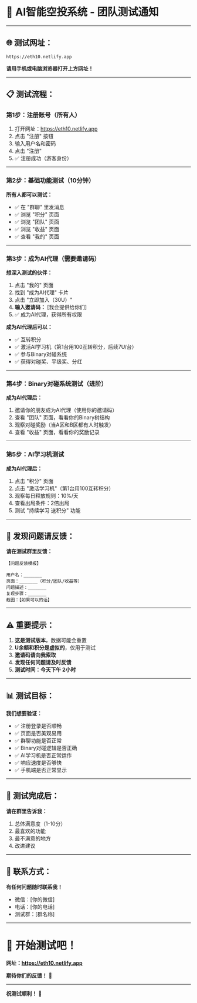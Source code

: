 # 🚀 **AI智能空投系统 - 团队测试通知**

---

## 🌐 **测试网址：**

```
https://eth10.netlify.app
```

**请用手机或电脑浏览器打开上方网址！**

---

## 📋 **测试流程：**

### **第1步：注册账号（所有人）**

1. 打开网址：https://eth10.netlify.app
2. 点击 "注册" 按钮
3. 输入用户名和密码
4. 点击 "注册"
5. ✅ 注册成功（游客身份）

---

### **第2步：基础功能测试（10分钟）**

**所有人都可以测试：**

- ✅ 在 "群聊" 里发消息
- ✅ 浏览 "积分" 页面
- ✅ 浏览 "团队" 页面
- ✅ 浏览 "收益" 页面
- ✅ 查看 "我的" 页面

---

### **第3步：成为AI代理（需要邀请码）**

**想深入测试的伙伴：**

1. 点击 "我的" 页面
2. 找到 "成为AI代理" 卡片
3. 点击 "立即加入（30U）"
4. **输入邀请码：** [我会提供给你们]
5. ✅ 成为AI代理，获得所有权限

**成为AI代理后可以：**
- ✅ 互转积分
- ✅ 激活AI学习机（第1台用100互转积分，后续7U/台）
- ✅ 参与Binary对碰系统
- ✅ 获得对碰奖、平级奖、分红

---

### **第4步：Binary对碰系统测试（进阶）**

**成为AI代理后：**

1. 邀请你的朋友成为AI代理（使用你的邀请码）
2. 查看 "团队" 页面，看看你的Binary树结构
3. 观察对碰奖励（当A区和B区都有人时触发）
4. 查看 "收益" 页面，看看你的奖励记录

---

### **第5步：AI学习机测试**

**成为AI代理后：**

1. 点击 "积分" 页面
2. 点击 "激活学习机"（第1台用100互转积分）
3. 观察每日释放规则：10%/天
4. 查看出局条件：2倍出局
5. 测试 "持续学习 送积分" 功能

---

## 🐛 **发现问题请反馈：**

**请在测试群里反馈：**

```
【问题反馈模板】

用户名：_______
页面：_______（积分/团队/收益等）
问题描述：_______
复现步骤：_______
截图：【如果可以的话】
```

---

## ⚠️ **重要提示：**

1. **这是测试版本**，数据可能会重置
2. **U余额和积分是虚拟的**，仅用于测试
3. **邀请码请向我索取**
4. **发现任何问题请及时反馈**
5. **测试时间：今天下午 2小时**

---

## 📊 **测试目标：**

**我们想要验证：**

- ✅ 注册登录是否顺畅
- ✅ 页面是否美观易用
- ✅ 群聊功能是否正常
- ✅ Binary对碰逻辑是否正确
- ✅ AI学习机是否正常运作
- ✅ 响应速度是否够快
- ✅ 手机端是否正常显示

---

## 🎯 **测试完成后：**

**请在群里告诉我：**

1. 总体满意度（1-10分）
2. 最喜欢的功能
3. 最不满意的地方
4. 改进建议

---

## 📱 **联系方式：**

**有任何问题随时联系我！**

- 微信：[你的微信]
- 电话：[你的电话]
- 测试群：[群名称]

---

# 🎉 **开始测试吧！**

**网址：https://eth10.netlify.app**

**期待你们的反馈！** 🚀

---

**祝测试顺利！** 💪
























